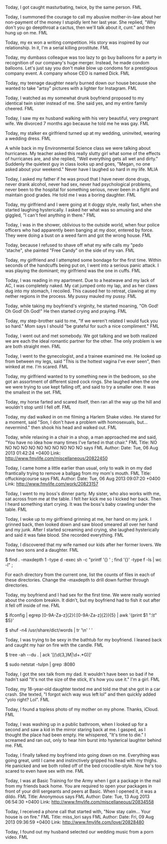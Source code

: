 Today, I got caught masturbating, twice, by the same person. FML

Today, I summoned the courage to call my abusive mother-in-law about her 
non-payment of the money I stupidly lent her last year. She replied, "Why don't
you go deepthroat a cactus, then we'll talk about it, cunt." and then hung up 
on me. FML

Today, my ex won a writing competition. His story was inspired by our 
relationship. In it, I'm a serial killing prostitute. FML

Today, my dumbass colleague was too lazy to go buy balloons for a party in 
recognition of our company's huge merger. Instead, he made condom balloons. 
Let's just say you don't make blow up condoms for a prestigious company event. 
A company whose CEO is named Dick. FML

Today, my teenage daughter nearly burned down our house because she wanted to 
take "artsy" pictures with a lighter for Instagram. FML

Today, I watched as my somewhat drunk boyfriend proposed to my identical twin 
sister instead of me. She said yes, and my entire family cheered. FML

Today, I saw my ex husband walking with his very beautiful, very pregnant wife.
We divorced 7 months ago because he told me he was gay. FML

Today, my stalker ex girlfriend turned up at my wedding, uninvited, wearing a 
wedding dress. FML

A while back in my Environmental Science class we were talking about 
hurricanes. My teacher asked this really sIutty girl what some of the effects 
of hurricanes are, and she replied, "Well everything gets all wet and dirty." 
Suddenly the quietest guy in class looks up and goes, "Megan, no one asked 
about your weekend." Never have I laughed so hard in my life. MLIA

Today, I asked my father if he was proud that I have never done drugs, never 
drank alcohol, never had sex, never had psychological problems, never been to 
the hospital for something serious, never been in a fight and maintain good 
grades. He told me I was a boring daughter. FML

Today, my girlfriend and I were going at it doggy style, really fast, when she 
started laughing hysterically. I asked her what was so amusing and she giggled,
"I can't feel anything in there." FML

Today, I was in the shower, oblivious to the outside world, when four police 
officers who had apparently been banging at my door, entered by force. They 
were doing a bust on a weed farm and got the wrong house. FML

Today, because I refused to shave off what my wife calls my "pedo 'stache", she
painted "Free Candy" on the side of my van. FML

Today, my girlfriend and I attempted some bondage for the first time. Within 
seconds of the handcuffs being put on, I went into a serious panic attack. I 
was playing the dominant; my girlfriend was the one in cuffs. FML

Today, I was reading in my apartment. Due to a heatwave and my lack of AC, I 
was completely naked. My cat jumped onto my lap, and as her claws dug into my 
stomach, I recoiled. This caused her to retreat, clawing at my nether regions 
in the process. My pussy mauled my pussy. FML

Today, while taking my boyfriend's virginity, he started moaning, "Oh God! Oh 
God! Oh God!" He then started crying and praying. FML

Today, my step-brother said to me, "If we weren't related I would fuck you so 
hard." Mom says I should "be grateful for such a nice compliment." FML

Today, I went out and met somebody. We got talking and we both realized we are 
each the ideal romantic partner for the other. The only problem is we are both 
straight men. FML

Today, I went to the gynecologist, and a trainee examined me. He looked up from
between my legs, said "This is the hottest vagina I've ever seen", then winked 
at me. I'm scared. FML

Today, my girlfriend wanted to try something new in the bedroom, so she got an 
assortment of different sized cock rings. She laughed when the one we were 
trying to use kept falling off, and said to try a smaller one. It was the 
smallest in the set. FML

Today, my horse farted and scared itself, then ran all the way up the hill and 
wouldn't stop until I fell off. FML

Today, my dad walked in on me filming a Harlem Shake video. He stared for a 
moment, said "Son, I don't have a problem with homosexuals, but... nevermind." 
then shook his head and walked out. FML

Today, while relaxing in a chair in a shop, a man approached me and said, "You 
have no idea how many times I've farted in that chair." FML
Title: NO NO NO NO NO NO NO NO NO NO NO says FML
Author: 
Date: Tue, 06 Aug 2013 01:42:24 +0400
Link: http://www.fmylife.com/miscellaneous/20822450

Today, I came home a little earlier than usual, only to walk in on my dad 
frantically trying to remove a ballgag from my mom's mouth. FML
Title: offuckingcourse says FML
Author: 
Date: Tue, 06 Aug 2013 09:07:20 +0400
Link: http://www.fmylife.com/work/20823157

Today, I went to my boss's dinner party. My sister, who also works with me, sat
across from me at the table. I felt her kick me so I kicked her back. Then I 
heard something start crying. It was the boss's baby crawling under the table. 
FML

Today, I woke up to my girlfriend grinning at me, her hand on my junk. I 
grinned back, then looked down and saw blood smeared all over her hand and my 
junk. After I started screaming and crying, she laughed hysterically and said 
it was fake blood. She recorded everything. FML

Today, I discovered that my wife named our kids after her former lovers. We 
have two sons and a daughter. FML

$ find . -maxdepth 1 -type d -exec sh -c "printf '{} ' ; find '{}' -type f -ls 
| wc -l" \;

For each directory from the current one, list the counts of files in each of 
these directories. Change the -maxdepth to drill down further through 
directories.

Today, my boyfriend and I had sex for the first time. We were really worried 
about the condom breakin. It didn't, but my boyfriend had to fish it out after 
it fell off inside of me. FML

$ ifconfig | egrep [0-9A-Za-z]{2}\(:[0-9A-Za-z]{2}\){5} | awk '{print $1 ":\t" 
$5}'

$ shuf -n4 /usr/share/dict/words | tr '\n' ' '

Today, I was trying to be sexy in the bathtub for my boyfriend. I leaned back 
and caught my hair on fire with the candle. FML

$ tree -ah --du . | ack '\[(\d{3,}M|\d+.*G)\]'

$ sudo netstat -tulpn | grep :8080


Today, I got the sex talk from my dad. It wouldn't have been so bad if he 
hadn't said "It's not the size of the stick, it's how you use it." I'm a girl. 
FML

Today, my 18-year-old daughter texted me and told me that she got in a car 
crash. She texted, "I forgot wich way wus left lol" and then quickly added 
"yolo right? Lol". FML

Today, I found a topless photo of my mother on my phone. Thanks, iCloud. FML

Today, I was washing up in a public bathroom, when I looked up for a second and
saw a kid in the mirror staring back at me. I gasped, as I thought the place 
had been empty. He whispered, "It's time to die." I screamed and ran out, only 
to hear him burst into hysterical laughter behind me. FML

Today, I finally talked my boyfriend into going down on me. Everything was 
going great, until I came and instinctively gripped his head with my thighs. He
panicked and we both rolled off of the bed crocodile-style. Now he's too scared
to even have sex with me. FML

Today, I was at Basic Training for the Army when I got a package in the mail 
from my friends back home. You are required to open your packages in front of 
your drill sergeants and peers at Basic. When I opened it, it was a dildo. FML
Title: Anonymous says FML
Author: 
Date: Tue, 13 Aug 2013 06:54:30 +0400
Link: http://www.fmylife.com/miscellaneous/20834558

Today, I received a phone call that started with, "Now stay calm... Your house 
is on fire." FML
Title: miss_lori says FML
Author: 
Date: Fri, 09 Aug 2013 09:36:59 +0400
Link: http://www.fmylife.com/love/20828480

Today, I found out my husband selected our wedding music from a porn video. FML
